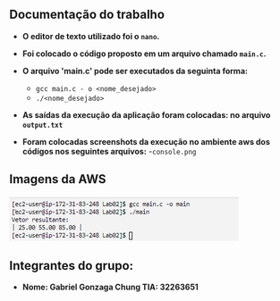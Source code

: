 ## Documentação do trabalho

- **O editor de texto utilizado foi o `nano`.**

- **Foi colocado o código proposto em um arquivo chamado `main.c`.**

- **O arquivo 'main.c' pode ser executados da seguinta forma:** 
	- `gcc main.c - o <nome_desejado>`
	- `./<nome_desejado>`
- **As saídas da execução da aplicação foram colocadas: no arquivo `output.txt`**

- **Foram colocadas screenshots da execução no ambiente aws dos códigos nos seguintes arquivos:**
	-`console.png`

## Imagens da AWS 
![console.png](./console.png "Foto do console da AWS")
## Integrantes do grupo:
- **Nome: Gabriel Gonzaga Chung TIA: 32263651**
